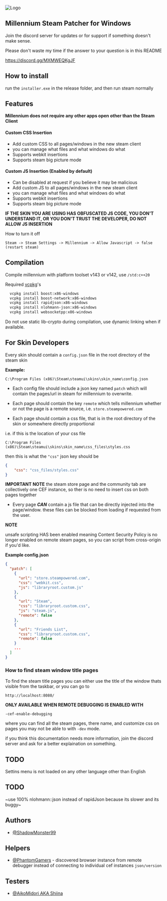 
![Logo](https://cdn.discordapp.com/attachments/923017628367335428/1057455729067429918/icons8-planet-50.png)

## Millennium Steam Patcher for Windows

Join the discord server for updates or for support if something doesn't make sense.

Please don't waste my time if the answer to your question is in this README

https://discord.gg/MXMWEQKgJF
## How to install

run the `installer.exe` in the release folder, and then run steam normally

## Features

**Millennium does not require any other apps open other than the Steam Client**

#### Custom CSS Insertion
- Add custom CSS to all pages/windows in the new steam client
- you can manage what files and what windows do what
- Supports webkit insertions
- Supports steam big picture mode

#### Custom JS Insertion (Enabled by default)
- Can be disabled at request if you believe it may be malicious
- Add custom JS to all pages/windows in the new steam client
- you can manage what files and what windows do what
- Supports webkit insertions
- Supports steam big picture mode

**IF THE SKIN YOU ARE USING HAS OBFUSCATED JS CODE, YOU DON'T UNDERSTAND IT, OR YOU DON'T TRUST THE DEVELOPER, DO NOT ALLOW JS INSERTION**

How to turn it off

```
Steam -> Steam Settings -> Millennium -> Allow Javascript -> false (restart steam)
```


## Compilation 

Compile millennium with platform toolset v143 or v142, use ``/std:c++20``

Required [vcpkg](https://vcpkg.io/)'s
```bash
  vcpkg install boost:x86-windows
  vcpkg install boost-network:x86-windows
  vcpkg install rapidjson:x86-windows
  vcpkg install nlohmann-json:x86-windows
  vcpkg install websocketpp:x86-windows
```
Do not use static lib-crypto during compilation, use dynamic linking when if available. 
## For Skin Developers

Every skin should contain a ``config.json`` file in the root directory of the steam skin

**Example:**
```
C:\Program Files (x86)\Steam\steamui\skins\skin_name\config.json
```

 - Each config file should include a json key named `patch` which will contain the pages/url in steam for millennium to overwrite.

 - Each page should contain the key `remote` which tells millennium whether or not the page is a remote source, i.e. `store.steampowered.com`

 - Each page should contain a css file, that is in the root directory of the skin or somewhere directly proportional 

i.e. if this is the location of your css file
```
C:\Program Files (x86)\Steam\steamui\skins\skin_name\css_files\styles.css
```
then this is what the `"css"` json key should be 

```json
{
    "css": "css_files/styles.css"
}
```

**IMPORTANT NOTE**
the steam store page and the community tab are collectively one CEF instance, so ther is no need to insert css on both pages together

 - Every page ***CAN*** contain a js file that can be directly injected into the page/window. these files can be blocked from loading if requested from the user.

**NOTE** 

unsafe scripting HAS been enabled meaning Content Security Policy is no longer enabled on remote steam pages, so you can script from cross-origin if you'd like.

**Example config.json**

```json
{
  "patch": [
    {
      "url": "store.steampowered.com",
      "css": "webkit.css",
      "js": "libraryroot.custom.js"
    },
    {
      "url": "Steam",
      "css": "libraryroot.custom.css",
      "js": "steam.js",
      "remote": false
    },
    {
      "url": "Friends List",
      "css": "libraryroot.custom.css",
      "remote": false
    }
    ...
  ]
}
```

### How to find steam window title pages

To find the steam title pages you can either use the title of the window thats visible from the taskbar, or you can go to 

```url
http://localhost:8080/
```
**ONLY AVAILABLE WHEN REMOTE DEBUGGING IS ENABLED WITH**
```
-cef-enable-debugging
```

where you can find all the steam pages, there name, and customize css on pages you may not be able to with `-dev` mode.

if you think this documentation needs more information, join the discord server and ask for a better explaination on something.

## TODO

Settins menu is not loaded on any other language other than English

## TODO

~use 100% nlohmann::json instead of rapidJson because its slower and its buggy~

## Authors

- [@ShadowMonster99](https://github.com/ShadowMonster99)


## Helpers

- [@PhantomGamers](https://github.com/PhantomGamers) - discovered browser instance from remote debugger instead of connecting to individual cef instances `json/version`

## Testers

- [@AikoMidori AKA Shiina](https://github.com/AikoMidori)

